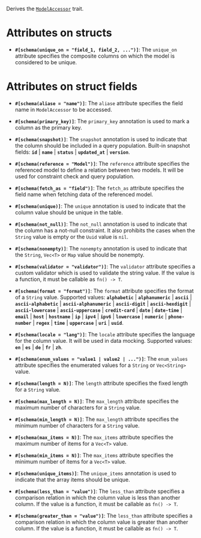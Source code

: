 Derives the [`ModelAccessor`](zino_core::orm::ModelAccessor) trait.

# Attributes on structs

- **`#[schema(unique_on = "field_1, field_2, ...")]`**: The `unique_on` attribute specifies
  the composite columns on which the model is considered to be unique.

# Attributes on struct fields

- **`#[schema(aliase = "name")]`**: The `aliase` attribute specifies
  the field name in `ModelAccessor` to be accessed.

- **`#[schema(primary_key)]`**: The `primary_key` annotation is used to
  mark a column as the primary key.

- **`#[schema(snapshot)]`**: The `snapshot` annotation is used to indicate that
  the column should be included in a query population. Built-in snapshot fields:
  **`id`** | **`name`** | **`status`** | **`updated_at`** | **`version`**.

- **`#[schema(reference = "Model")]`**: The `reference` attribute specifies
  the referenced model to define a relation between two models.
  It will be used for constraint check and query population.

- **`#[schema(fetch_as = "field")]`**: The `fetch_as` attribute specifies
  the field name when fetching data of the referenced model.

- **`#[schema(unique)]`**: The `unique` annotation is used to indicate that
  the column value should be unique in the table.

- **`#[schema(not_null)]`**: The `not_null` annotation is used to indicate that
  the column has a not-null constraint. It also prohibits the cases when
  the `String` value is empty or the `Uuid` value is `nil`.

- **`#[schema(nonempty)]`**: The `nonempty` annotation is used to indicate that
  the `String`, `Vec<T>` or `Map` value should be nonempty.

- **`#[schema(validator = "validator")]`**: The `validator` attribute specifies
  a custom validator which is used to validate the string value.
  If the value is a function, it must be callable as `fn() -> T`.

- **`#[schema(format = "format")]`**: The `format` attribute specifies
  the format of a `String` value. Supported values: **`alphabetic`** | **`alphanumeric`**
  | **`ascii`** | **`ascii-alphabetic`** | **`ascii-alphanumeric`** | **`ascii-digit`**
  | **`ascii-hexdigit`** | **`ascii-lowercase`** | **`ascii-uppercase`** | **`credit-card`**
  | **`date`** | **`date-time`** | **`email`** | **`host`** | **`hostname`** | **`ip`**
  | **`ipv4`** | **`ipv6`** | **`lowercase`** | **`numeric`** | **`phone-number`**
  | **`regex`** | **`time`** | **`uppercase`** | **`uri`** | **`uuid`**.

- **`#[schema(locale = "lang")]`**: The `locale` attribute specifies
  the language for the column value. It will be used in data mocking.
  Supported values: **`en`** | **`es`** | **`de`** | **`fr`** | **`zh`**.

- **`#[schema(enum_values = "value1 | value2 | ...")]`**: The `enum_values` attribute specifies
  the enumerated values for a `String` or `Vec<String>` value.

- **`#[schema(length = N)]`**: The `length` attribute specifies
  the fixed length for a `String` value.

- **`#[schema(max_length = N)]`**: The `max_length` attribute specifies
  the maximum number of characters for a `String` value.

- **`#[schema(min_length = N)]`**: The `max_length` attribute specifies
  the minimum number of characters for a `String` value.

- **`#[schema(max_items = N)]`**: The `max_items` attribute specifies
  the maximum number of items for a `Vec<T>` value.

- **`#[schema(min_items = N)]`**: The `max_items` attribute specifies
  the minimum number of items for a `Vec<T>` value.

- **`#[schema(unique_items)]`**: The `unique_items` annotation is used to indicate that
  the array items should be unique.

- **`#[schema(less_than = "value")]`**: The `less_than` attribute specifies
  a comparison relation in which the column value is less than another column.
  If the value is a function, it must be callable as `fn() -> T`.

- **`#[schema(greater_than = "value")]`**: The `less_than` attribute specifies
  a comparison relation in which the column value is greater than another column.
  If the value is a function, it must be callable as `fn() -> T`.
